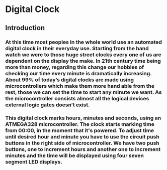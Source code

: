 # Digital Clock
## Introduction
### At this time most peoples in the whole world use an automated digital clock in their everyday use. Starting from the hand watch we were to those huge street clocks every one of us are dependent on the display the make. In 21th century time being more than money, regarding this change our hobbies of checking our time every minute is dramatically increasing. About 99% of today’s digital clocks are made using microcontrollers which make them more hand able from the rest, those we can set the time to start any minute we want. As the microcontroller consists almost all the logical devices external logic gates doesn’t exist.
### This digital clock marks hours, minutes and seconds, using an ATMEGA328 microcontroller. The clock starts marking time from 00:00, in the moment that it's powered. To adjust time until desired hour and minute you have to use the circuit push buttons in the right side of microcontroller. We have two push buttons, one to increment hours and another one to increment minutes and the time will be displayed using four seven segment LED displays.

